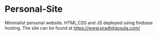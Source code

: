 # Personal-Site
Minimalist personal website. HTML,CSS and JS deployed using firebase hosting. The site can be found at https://www.pradhitgosula.com/
